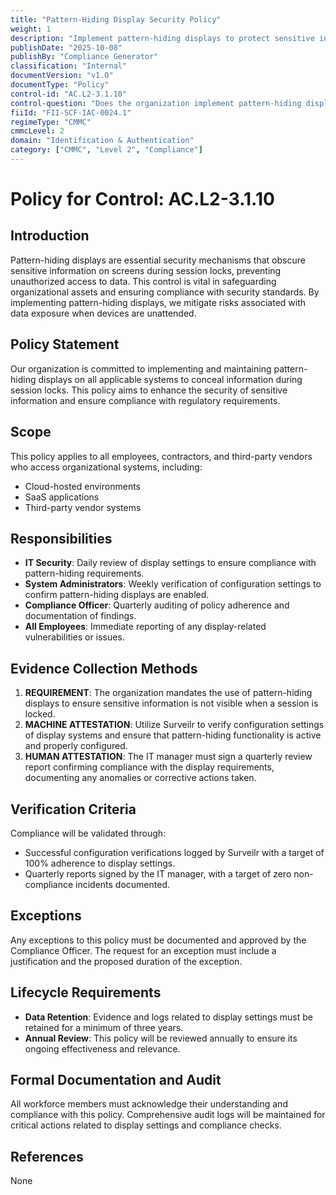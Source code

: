 ```yaml
---
title: "Pattern-Hiding Display Security Policy"
weight: 1
description: "Implement pattern-hiding displays to protect sensitive information during session locks and ensure compliance with security standards."
publishDate: "2025-10-08"
publishBy: "Compliance Generator"
classification: "Internal"
documentVersion: "v1.0"
documentType: "Policy"
control-id: "AC.L2-3.1.10"
control-question: "Does the organization implement pattern-hiding displays to conceal information previously visible on the display during the session lock?"
fiiId: "FII-SCF-IAC-0024.1"
regimeType: "CMMC"
cmmcLevel: 2
domain: "Identification & Authentication"
category: ["CMMC", "Level 2", "Compliance"]
---
```


# Policy for Control: AC.L2-3.1.10

## Introduction
Pattern-hiding displays are essential security mechanisms that obscure sensitive information on screens during session locks, preventing unauthorized access to data. This control is vital in safeguarding organizational assets and ensuring compliance with security standards. By implementing pattern-hiding displays, we mitigate risks associated with data exposure when devices are unattended.

## Policy Statement
Our organization is committed to implementing and maintaining pattern-hiding displays on all applicable systems to conceal information during session locks. This policy aims to enhance the security of sensitive information and ensure compliance with regulatory requirements.

## Scope
This policy applies to all employees, contractors, and third-party vendors who access organizational systems, including:
- Cloud-hosted environments
- SaaS applications
- Third-party vendor systems

## Responsibilities
- **IT Security**: Daily review of display settings to ensure compliance with pattern-hiding requirements.
- **System Administrators**: Weekly verification of configuration settings to confirm pattern-hiding displays are enabled.
- **Compliance Officer**: Quarterly auditing of policy adherence and documentation of findings.
- **All Employees**: Immediate reporting of any display-related vulnerabilities or issues.

## Evidence Collection Methods
1. **REQUIREMENT**: The organization mandates the use of pattern-hiding displays to ensure sensitive information is not visible when a session is locked.
2. **MACHINE ATTESTATION**: Utilize Surveilr to verify configuration settings of display systems and ensure that pattern-hiding functionality is active and properly configured.
3. **HUMAN ATTESTATION**: The IT manager must sign a quarterly review report confirming compliance with the display requirements, documenting any anomalies or corrective actions taken.

## Verification Criteria
Compliance will be validated through:
- Successful configuration verifications logged by Surveilr with a target of 100% adherence to display settings.
- Quarterly reports signed by the IT manager, with a target of zero non-compliance incidents documented.

## Exceptions
Any exceptions to this policy must be documented and approved by the Compliance Officer. The request for an exception must include a justification and the proposed duration of the exception.

## Lifecycle Requirements
- **Data Retention**: Evidence and logs related to display settings must be retained for a minimum of three years.
- **Annual Review**: This policy will be reviewed annually to ensure its ongoing effectiveness and relevance.

## Formal Documentation and Audit
All workforce members must acknowledge their understanding and compliance with this policy. Comprehensive audit logs will be maintained for critical actions related to display settings and compliance checks.

## References
None